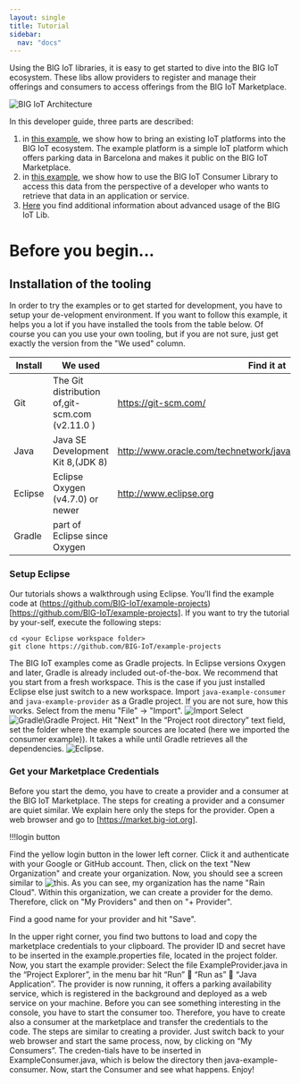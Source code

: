 ```yaml
---
layout: single
title: Tutorial
sidebar: 
  nav: "docs"
---
```


Using the BIG IoT libraries, it is easy to get started to dive into the BIG IoT ecosystem. These libs allow providers to register and manage their offerings and consumers to access offerings from the BIG IoT Marketplace. 

![BIG IoT Architecture](../img/architecture.png)

In this developer guide, three parts are described:

1. in [this example](../providerPerspective), we show how to bring an existing IoT platforms into the BIG IoT ecosystem. The example platform is a simple IoT platform which offers parking data in Barcelona and makes it public on the BIG IoT Marketplace. 
1. in [this example](../consumerPerspective), we show how to use the BIG IoT Consumer Library to access this data from the perspective of a developer who wants to retrieve that data in an application or service.
1. [Here](../moreLibFunctionality) you find additional information about advanced usage of the BIG IoT Lib.

# Before you begin...

## Installation of the tooling
In order to try the examples or to get started for development, you have to setup your de-velopment environment. If you want to follow this example, it helps you a lot if you have installed the tools from the table below. Of course you can you use your own tooling, but if you are not sure, just get exactly the version from the "We used" column.

| Install | We used                                                                                                                                                                                             | Find it at                                                |
|---------|-----------------------------------------------------------------------------------------------------------------------------------------------------------------------------------------------------|-------------------------------------------------------------------------|
| Git     | The Git distribution of,git-scm.com (v2.11.0 )                                                                                                                                                      | https://git-scm.com/                                                    |
| Java    | Java SE Development Kit 8,(JDK 8)                                                                                                                                                                   | http://www.oracle.com/technetwork/java/javase/downloads/index.html      |
| Eclipse | Eclipse Oxygen (v4.7.0) or newer | http://www.eclipse.org                                                  |
| Gradle  | part of Eclipse since Oxygen |

### Setup Eclipse
Our tutorials shows a walkthrough using Eclipse. You’ll find the example code at (https://github.com/BIG-IoT/example-projects)[https://github.com/BIG-IoT/example-projects]. If you want to try the tutorial by your-self, execute the following steps:
```
cd <your Eclipse workspace folder> 
git clone https://github.com/BIG-IoT/example-projects  
```
The BIG IoT examples come as Gradle projects. In Eclipse versions Oxygen and later, Gradle is already included out-of-the-box. 
We recommend that you start from a fresh workspace. This is the case if you just installed Eclipse else just switch to a new workspace. 
Import `java-example-consumer` and `java-example-provider` as a Gradle project.
If you are not sure, how this works. Select from the menu "File" -> "Import".
 ![Import](../img/import-gradle.png)
Select ![Gradle\Gradle Project](../img/import-gradle-project.png).
Hit "Next"
In the “Project root directory” text field, set the folder where the example sources are located (here we imported the consumer example)). It takes a while until Gradle retrieves all the dependencies. ![Eclipse](../img/eclipse-workspace.png).

### Get your Marketplace Credentials

Before you start the demo, you have to create a provider and a consumer at the BIG IoT Marketplace. The steps for creating a provider and a consumer are quiet similar. We explain here only the steps for the provider. 
Open a web browser and go to [https://market.big-iot.org]. 

!!!login button

Find the yellow login button in the lower left corner. Click it and authenticate with your Google or GitHub account. Then, click on the text "New Organization" and create your organization. Now, you should see a screen similar to ![this](../img/marketplace.png).
As you can see, my organization has the name "Rain Cloud". Within this organization, we can create a provider for the demo. Therefore, click on "My Providers" and then on "+ Provider".

Find a good name for your provider and hit "Save".

In the upper right corner, you find two buttons to load and copy the marketplace credentials to your clipboard.  The provider ID and secret have to be inserted in the example.properties file, located in the project folder.
Now, you start the example provider: Select the file ExampleProvider.java in the “Project Explorer”, in the menu bar hit “Run”  “Run as”  “Java Application”. The provider is now running, it offers a parking availability service, which is registered in the background and deployed as a web service on your machine.
Before you can see something interesting in the console, you have to start the consumer too. Therefore, you have to create also a consumer at the marketplace and transfer the credentials to the code. The steps are similar to creating a provider. Just switch back to your web browser and start the same process, now, by clicking on “My Consumers”. The creden-tials have to be inserted in ExampleConsumer.java, which is below the directory then java-example-consumer. 
Now, start the Consumer and see what happens. Enjoy!